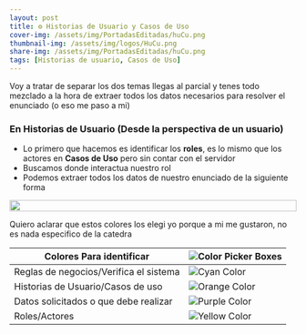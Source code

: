 ```yaml
---
layout: post
title: ⚙️ Historias de Usuario y Casos de Uso
cover-img: /assets/img/PortadasEditadas/huCu.png
thumbnail-img: /assets/img/logos/HuCu.png
share-img: /assets/img/PortadasEditadas/huCu.png
tags: [Historias de usuario, Casos de Uso]
---
```


Voy a tratar de separar los dos temas llegas al parcial y tenes todo mezclado a la hora de extraer todos los datos necesarios para resolver el enunciado (o eso me paso a mi)

### En Historias de Usuario (Desde la perspectiva de un usuario)
- Lo primero que hacemos es identificar los **roles**, es lo mismo que los actores en **Casos de Uso** pero sin contar con el servidor 
- Buscamos donde interactua nuestro rol
- Podemos extraer todos los datos de nuestro enunciado de la siguiente forma

<img src= 'https://i.gifer.com/origin/8c/8cd3f1898255c045143e1da97fbabf10_w200.gif' height="20" width="100%">

Quiero aclarar que estos colores los elegi yo porque a mi me gustaron, no es nada especifico de la catedra

| Colores Para identificar               | ![Color Picker Boxes](https://draculatheme.com/static/img/color-boxes/eyedropper.png)   |
| -------------------------------------- | --------------------------------------------------------------------------------------- |
| Reglas de negocios/Verifica el sistema | ![Cyan Color](https://draculatheme.com/static/img/color-boxes/cyan.png)                 |
| Historias de Usuario/Casos de uso      | ![Orange Color](https://draculatheme.com/static/img/color-boxes/orange.png)             |
| Datos solicitados o que debe realizar  | ![Purple Color](https://draculatheme.com/static/img/color-boxes/purple.png)             |
| Roles/Actores                          | ![Yellow Color](https://draculatheme.com/static/img/color-boxes/yellow.png)             |


